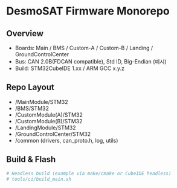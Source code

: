 # DesmoSAT Firmware Monorepo

## Overview
- Boards: Main / BMS / Custom-A / Custom-B / Landing / GroundControlCenter
- Bus: CAN 2.0B(FDCAN compatible), Std ID, Big-Endian (예시)
- Build: STM32CubeIDE 1.xx / ARM GCC x.y.z

## Repo Layout
- /MainModule/STM32
- /BMS/STM32
- /CustomModule(A)/STM32
- /CustomModule(B)/STM32
- /LandingModule/STM32
- /GroundControlCenter/STM32
- /common (drivers, can_proto.h, log, utils)

## Build & Flash
```bash
# Headless build (example via make/cmake or CubeIDE headless)
# tools/ci/build_main.sh
